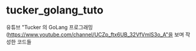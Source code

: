 # tucker_golang_tuto

유튜브 "Tucker 의 GoLang 프로그래밍(https://www.youtube.com/channel/UCZp_ftx6UB_32VfVmlS3o_A"을 보며 작성한 코드들